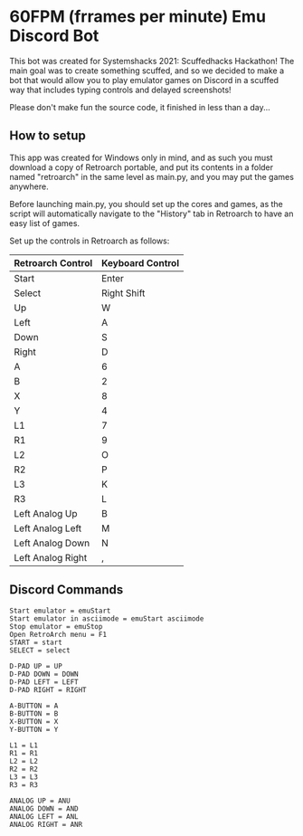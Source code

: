 # 60FPM (frrames per minute) Emu Discord Bot
This bot was created for Systemshacks 2021: Scuffedhacks Hackathon!
The main goal was to create something scuffed, and so we decided to make a
bot that would allow you to play emulator games on Discord in a scuffed way 
that includes typing controls and delayed screenshots!

Please don't make fun the source code, it finished in less than a day...

## How to setup
This app was created for Windows only in mind, and as such you must download a
copy of Retroarch portable, and put its contents in a folder named "retroarch"
in the same level as main.py, and you may put the games anywhere.

Before launching main.py, you should set up the cores and games, as the script
will automatically navigate to the "History" tab in Retroarch to have an easy list
of games.

Set up the controls in Retroarch as follows:

Retroarch Control | Keyboard Control
----------------- | --------------
Start | Enter
Select | Right Shift
Up | W
Left | A
Down | S
Right | D
A | 6
B | 2
X | 8
Y | 4
L1 | 7
R1 | 9
L2 | O
R2 | P
L3 | K
R3 | L
Left Analog Up | B
Left Analog Left | M
Left Analog Down | N
Left Analog Right | ,

## Discord Commands
```The controls for the Emulator are:
Start emulator = emuStart
Start emulator in asciimode = emuStart asciimode
Stop emulator = emuStop
Open RetroArch menu = F1
START = start
SELECT = select

D-PAD UP = UP
D-PAD DOWN = DOWN
D-PAD LEFT = LEFT
D-PAD RIGHT = RIGHT

A-BUTTON = A
B-BUTTON = B
X-BUTTON = X
Y-BUTTON = Y

L1 = L1
R1 = R1
L2 = L2
R2 = R2
L3 = L3
R3 = R3

ANALOG UP = ANU
ANALOG DOWN = AND
ANALOG LEFT = ANL
ANALOG RIGHT = ANR
```